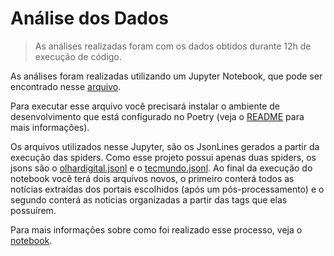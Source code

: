 # Análise dos Dados

> As análises realizadas foram com os dados obtidos durante 12h de execução de código. 

As análises foram realizadas utilizando um Jupyter Notebook, que pode ser encontrado nesse [arquivo](../analises/analises.ipynb).

Para executar esse arquivo você precisará instalar o ambiente de desenvolvimento que está configurado no Poetry (veja o [README](../README.md) para mais informações). 

Os arquivos utilizados nesse Jupyter, são os JsonLines gerados a partir da execução das spiders. Como esse projeto possui apenas duas spiders, os jsons são o [olhardigital.jsonl](../portais_tech/olhardigital.jsonl) e o [tecmundo.jsonl](../portais_tech/tecmundo.jsonl). Ao final da execução do notebook você terá dois arquivos novos, o primeiro conterá todos as notícias extraídas dos portais escolhidos (após um pós-processamento) e o segundo conterá as notícias organizadas a partir das tags que elas possuírem. 

Para mais informações sobre como foi realizado esse processo, veja o [notebook](../analises/analises.ipynb).
